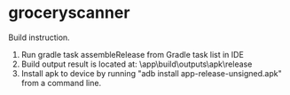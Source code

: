 # groceryscanner

Build instruction.
1. Run gradle task assembleRelease from Gradle task list in IDE
2. Build output result is located at: \app\build\outputs\apk\release
3. Install apk to device by running "adb install app-release-unsigned.apk" from a command line.
